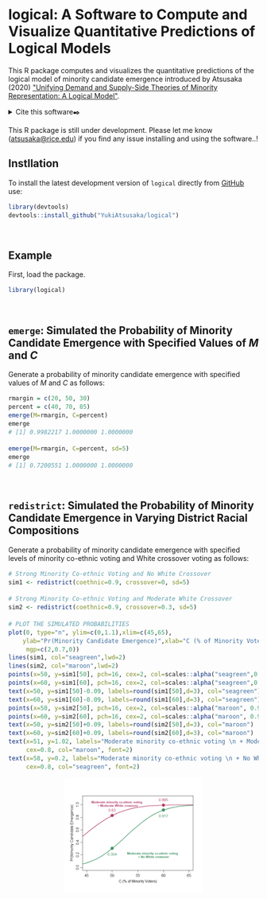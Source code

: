 # logical: A Software to Compute and Visualize Quantitative Predictions of Logical Models

This R package computes and visualizes the quantitative predictions of the logical model of minority candidate emergence introduced by Atsusaka (2020) ["Unifying Demand and Supply-Side Theories of Minority Representation: A Logical Model"](https://papers.ssrn.com/sol3/papers.cfm?abstract_id=3637699).

<details>
<summary>Cite this software✒️</summary>

@Manual{,
    title = {logical: A Software to Compute and Visualize Quantitative Predictions of Logical Models},
    author = {Yuki Atsusaka},
    year = {2020},
    note = {R package version 0.0.0},
    url = {https://CRAN.R-project.org/package=logical},
  }
</details>

This R package is still under development. Please let me know ([atsusaka@rice.edu](atsusaka@rice.edu)) if you find any issue installing and using the software..!


## Instllation
To install the latest development version of `logical` directly from
[GitHub](https://github.com/YukiAtsusaka/logical) use:

``` r
library(devtools)
devtools::install_github("YukiAtsusaka/logical")
```
<br>


## Example

First, load the package.

``` r
library(logical)
```

<br/>

## `emerge`: Simulated the Probability of Minority Candidate Emergence with Specified Values of *M* and *C*
Generate a probability of minority candidate emergence with specified values of *M* and *C* as follows:

```r
rmargin = c(20, 50, 30)
percent = c(40, 70, 85)
emerge(M=rmargin, C=percent)
emerge
# [1] 0.9982217 1.0000000 1.0000000

emerge(M=rmargin, C=percent, sd=5)
emerge
# [1] 0.7200551 1.0000000 1.0000000
```

<br/>

## `redistrict`: Simulated the Probability of Minority Candidate Emergence in Varying District Racial Compositions
Generate a probability of minority candidate emergence with specified levels of minority co-ethnic voting and White crossover voting as follows:

```r
# Strong Minority Co-ethnic Voting and No White Crossover
sim1 <- redistrict(coethnic=0.9, crossover=0, sd=5)  

# Strong Minority Co-ethnic Voting and Moderate White Crossover
sim2 <- redistrict(coethnic=0.9, crossover=0.3, sd=5) 

# PLOT THE SIMULATED PROBABILITIES
plot(0, type="n", ylim=c(0,1.1),xlim=c(45,65),
    ylab="Pr(Minority Candidate Emergence)",xlab="C (% of Minority Voters)",
     mgp=c(2,0.7,0))
lines(sim1, col="seagreen",lwd=2)
lines(sim2, col="maroon",lwd=2)
points(x=50, y=sim1[50], pch=16, cex=2, col=scales::alpha("seagreen",0.9))
points(x=60, y=sim1[60], pch=16, cex=2, col=scales::alpha("seagreen",0.9))
text(x=50, y=sim1[50]-0.09, labels=round(sim1[50],d=3), col="seagreen")
text(x=60, y=sim1[60]-0.09, labels=round(sim1[60],d=3), col="seagreen")
points(x=50, y=sim2[50], pch=16, cex=2, col=scales::alpha("maroon", 0.9))
points(x=60, y=sim2[60], pch=16, cex=2, col=scales::alpha("maroon", 0.9))
text(x=50, y=sim2[50]+0.09, labels=round(sim2[50],d=3), col="maroon")
text(x=60, y=sim2[60]+0.09, labels=round(sim2[60],d=3), col="maroon")
text(x=51, y=1.02, labels="Moderate minority co-ethnic voting \n + Moderate White crossover",
     cex=0.8, col="maroon", font=2)
text(x=58, y=0.2, labels="Moderate minority co-ethnic voting \n + No White crossover",
     cex=0.8, col="seagreen", font=2)

```

<img src="man/figures/redistrict.png" width="55%" style="display: block; margin: auto;" />

<br/>


